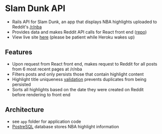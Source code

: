 # Slam Dunk API
* Rails API for Slam Dunk, an app that displays NBA highlights uploaded to Reddit's [/r/nba](https://reddit.com/r/nba)
* Provides data and makes Reddit API calls for React front end ([repo](https://github.com/jtynerbryan/slam-dunk))
* View live site [here](https://slam-dunk.herokuapp.com) (please be patient while Heroku wakes up)

## Features
* Upon request from React front end, makes request to Reddit for all posts from 6 most recent pages at /r/nba
 * Filters posts and only persists those that contain highlight content
 * Highlight title uniqueness [validation](http://guides.rubyonrails.org/active_record_validations.html) prevents duplicates from being persisted
* Sorts all highlights based on the date they were created on Reddit before rendering to front end
 
## Architecture
* see `app` folder for application code
* [PostreSQL](https://postgresql.org) database stores NBA highlight information
